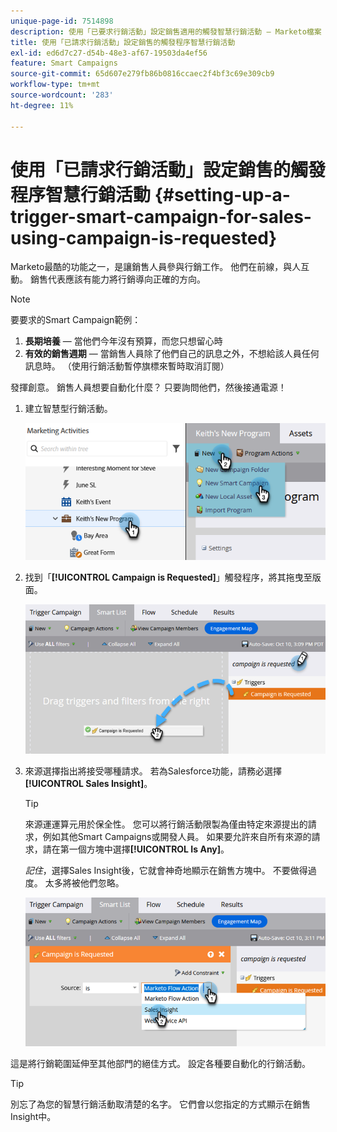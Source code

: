 ```yaml
---
unique-page-id: 7514898
description: 使用「已要求行銷活動」設定銷售適用的觸發智慧行銷活動 — Marketo檔案 — 產品檔案
title: 使用「已請求行銷活動」設定銷售的觸發程序智慧行銷活動
exl-id: ed6d7c27-d54b-48e3-af67-19503da4ef56
feature: Smart Campaigns
source-git-commit: 65d607e279fb86b0816ccaec2f4bf3c69e309cb9
workflow-type: tm+mt
source-wordcount: '283'
ht-degree: 11%

---
```


# 使用「已請求行銷活動」設定銷售的觸發程序智慧行銷活動 {#setting-up-a-trigger-smart-campaign-for-sales-using-campaign-is-requested}

Marketo最酷的功能之一，是讓銷售人員參與行銷工作。 他們在前線，與人互動。 銷售代表應該有能力將行銷導向正確的方向。

>[!NOTE]
>
>要要求的Smart Campaign範例：
>
>1. **長期培養** — 當他們今年沒有預算，而您只想留心時
>1. **有效的銷售週期** — 當銷售人員除了他們自己的訊息之外，不想給該人員任何訊息時。 （使用行銷活動暫停旗標來暫時取消訂閱）
>
>發揮創意。 銷售人員想要自動化什麼？ 只要詢問他們，然後接通電源！

1. 建立智慧型行銷活動。

   ![](assets/setting-up-a-trigger-smart-campaign-for-sales-1.png)

1. 找到「**[!UICONTROL Campaign is Requested]**」觸發程序，將其拖曳至版面。

   ![](assets/setting-up-a-trigger-smart-campaign-for-sales-2.png)

1. 來源選擇指出將接受哪種請求。 若為Salesforce功能，請務必選擇&#x200B;**[!UICONTROL Sales Insight]**。

   >[!TIP]
   >
   >來源運運算元用於保全性。 您可以將行銷活動限製為僅由特定來源提出的請求，例如其他Smart Campaigns或開發人員。 如果要允許來自所有來源的請求，請在第一個方塊中選擇&#x200B;**[!UICONTROL Is Any]**。
   >
   >_記住_，選擇Sales Insight後，它就會神奇地顯示在銷售方塊中。 不要做得過度。 太多將被他們忽略。

   ![](assets/setting-up-a-trigger-smart-campaign-for-sales-3.png)

這是將行銷範圍延伸至其他部門的絕佳方式。 設定各種要自動化的行銷活動。

>[!TIP]
>
>別忘了為您的智慧行銷活動取清楚的名字。 它們會以您指定的方式顯示在銷售Insight中。
